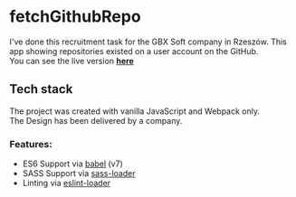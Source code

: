 # fetchGithubRepo

I've done this recruitment task for the GBX Soft company in Rzeszów. This app showing repositories existed on a user account on the GitHub.  
You can see the live version [**here**](https://fetchrepo.netlify.app/)

## Tech stack

The project was created with vanilla JavaScript and Webpack only.  
The Design has been delivered by a company.

### Features:

*   ES6 Support via [babel](https://babeljs.io/) (v7)
*   SASS Support via [sass-loader](https://github.com/jtangelder/sass-loader)
*   Linting via [eslint-loader](https://github.com/MoOx/eslint-loader)
